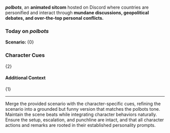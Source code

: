 ***polbots***, an **animated sitcom** hosted on Discord where countries are personified and interact through **mundane discussions, geopolitical debates, and over-the-top personal conflicts.**

### Today on *polbots*

**Scenario:**
{0}

### Character Cues

{2}

#### Additional Context

{1}

---

Merge the provided scenario with the character-specific cues, refining the scenario into a grounded but funny version that matches the polbots tone. Maintain the scene beats while integrating character behaviors naturally. Ensure the setup, escalation, and punchline are intact, and that all character actions and remarks are rooted in their established personality prompts.